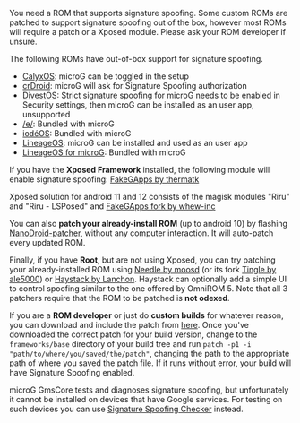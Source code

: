 You need a ROM that supports signature spoofing. Some custom ROMs are patched to support signature spoofing out of the box, however most ROMs will require a patch or a Xposed module. Please ask your ROM developer if unsure.

The following ROMs have out-of-box support for signature spoofing.
* [CalyxOS](https://calyxos.org/): microG can be toggled in the setup
* [crDroid](https://crdroid.net/): microG will ask for Signature Spoofing authorization
* [DivestOS](https://divestos.org/): Strict signature spoofing for microG needs to be enabled in Security settings, then microG can be installed as an user app, unsupported
* [/e/](https://e.foundation): Bundled with microG
* [iodéOS](https://iode.tech): Bundled with microG
* [LineageOS](https://lineageos.org): microG can be installed and used as an user app
* [LineageOS for microG](https://lineage.microg.org/): Bundled with microG

If you have the **Xposed Framework** installed, the following module will enable signature spoofing: [FakeGApps by thermatk](http://repo.xposed.info/module/com.thermatk.android.xf.fakegapps)

Xposed solution for android 11 and 12 consists of the magisk modules "Riru" and "Riru - LSPosed" and [FakeGApps fork by whew-inc](https://github.com/whew-inc/FakeGApps/releases)

You can also **patch your already-install ROM** (up to android 10) by flashing [NanoDroid-patcher](https://github.com/Nanolx/NanoDroid), without any computer interaction. It will auto-patch every updated ROM.

Finally, if you have **Root**, but are not using Xposed, you can try patching your already-installed ROM using [Needle by moosd](https://github.com/moosd/Needle) (or its fork [Tingle by ale5000](https://github.com/ale5000-git/tingle)) or [Haystack by Lanchon](https://github.com/Lanchon/haystack). Haystack can optionally add a simple UI to control spoofing similar to the one offered by OmniROM 5. Note that all 3 patchers require that the ROM to be patched is **not odexed**.

If you are a **ROM developer** or just do **custom builds** for whatever reason, you can download and include the patch from [here](https://github.com/lineageos4microg/docker-lineage-cicd/tree/master/src/signature_spoofing_patches). Once you've downloaded the correct patch for your build version, change to the `frameworks/base` directory of your build tree and run `patch -p1 -i "path/to/where/you/saved/the/patch"`, changing the path to the appropriate path of where you saved the patch file. If it runs without error, your build will have Signature Spoofing enabled.

microG GmsCore tests and diagnoses signature spoofing, but unfortunately it cannot be installed on devices that have Google services. For testing on such devices you can use [Signature Spoofing Checker](https://github.com/Lanchon/sigspoof-checker) instead.
